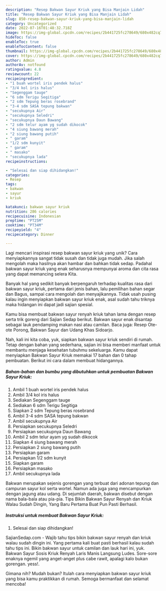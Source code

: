 ```yaml
---
description: "Resep Bakwan Sayur Kriuk yang Bisa Manjain Lidah"
title: "Resep Bakwan Sayur Kriuk yang Bisa Manjain Lidah"
slug: 850-resep-bakwan-sayur-kriuk-yang-bisa-manjain-lidah
category: Uncategorized
date: 2022-07-16T01:48:32.718Z
image: https://img-global.cpcdn.com/recipes/2b441725fc278649/680x482cq70/bakwan-sayur-kriuk-foto-resep-utama.jpg
hideToc: false
enableToc: true
enableTocContent: false
thumbnail: https://img-global.cpcdn.com/recipes/2b441725fc278649/680x482cq70/bakwan-sayur-kriuk-foto-resep-utama.jpg
cover: https://img-global.cpcdn.com/recipes/2b441725fc278649/680x482cq70/bakwan-sayur-kriuk-foto-resep-utama.jpg
author: Admin
authorAv: notfound
ratingvalue: 4.8
reviewcount: 22
recipeingredient:
- "1 buah wortel iris pendek halus"
- "3/4 kol iris halus"
- "Segenggam tauge"
- "6 sdm Terigu Segitiga"
- "2 sdm Tepung beras rosebrand"
- "3-4 sdm SASA tepung bakwan"
- "secukupnya Air"
- "secukupnya Seledri"
- "secukupnya Daun Bawang"
- "2 sdm telur ayam yg sudah dikocok"
- "4 siung bawang merah"
- "2 siung bawang putih"
- " garam"
- "1/2 sdm kunyit"
- " garam"
- " masako"
- "secukupnya lada"
recipeinstructions:

- "Selesai dan siap dihidangkan!"
categories:
- Resep
tags:
- bakwan
- sayur
- kriuk

katakunci: bakwan sayur kriuk 
nutrition: 286 calories
recipecuisine: Indonesian
preptime: "PT25M"
cooktime: "PT34M"
recipeyield: "4"
recipecategory: Dinner

---
```





Lagi mencari inspirasi resep bakwan sayur kriuk yang unik? Cara menyiapkannya sangat tidak susah dan tidak juga mudah. Jika salah mengolah maka hasilnya akan hambar dan bahkan tidak sedap. Padahal bakwan sayur kriuk yang enak seharusnya mempunyai aroma dan cita rasa yang dapat memancing selera Kita.





Banyak hal yang sedikit banyak berpengaruh terhadap kualitas rasa dari bakwan sayur kriuk, pertama dari jenis bahan, lalu pemilihan bahan segar dan Bagus, sampai cara mengolah dan menyajikannya. Tidak usah pusing kalau ingin menyiapkan bakwan sayur kriuk enak,      asal sudah tahu triknya maka hidangan ini dapat jadi sajian spesial.














Kamu bisa membuat bakwan sayur renyah kriuk tahan lama dengan resep serta trik goreng dari Sajian Sedap berikut. Bakwan sayur enak disantap sebagai lauk pendamping makan nasi atau camilan. Baca juga: Resep Ote-ote Porong, Bakwan Sayur dan Udang Khas Sidoarjo.






Nah, kali ini kita coba, yuk, siapkan bakwan sayur kriuk sendiri di rumah. Tetap dengan bahan yang sederhana, sajian ini bisa memberi manfaat untuk membantu menjaga kesehatan tubuhmu sekeluarga. Kamu dapat menyiapkan Bakwan Sayur Kriuk memakai 17 bahan dan 0 tahap pembuatan. Berikut ini cara dalam membuat hidangannya.

<!--inarticleads1-->

##### Bahan-bahan dan bumbu yang dibutuhkan untuk pembuatan Bakwan Sayur Kriuk:

1. Ambil 1 buah wortel iris pendek halus
1. Ambil 3/4 kol iris halus
1. Sediakan Segenggam tauge
1. Sediakan 6 sdm Terigu Segitiga
1. Siapkan 2 sdm Tepung beras rosebrand
1. Ambil 3-4 sdm SASA tepung bakwan
1. Ambil secukupnya Air
1. Persiapkan secukupnya Seledri
1. Persiapkan secukupnya Daun Bawang
1. Ambil 2 sdm telur ayam yg sudah dikocok
1. Siapkan 4 siung bawang merah
1. Persiapkan 2 siung bawang putih
1. Persiapkan  garam
1. Persiapkan 1/2 sdm kunyit
1. Siapkan  garam
1. Persiapkan  masako
1. Ambil secukupnya lada


Bakwan merupakan sejenis gorengan yang terbuat dari adonan tepung dan campuran sayur kol serta wortel. Namun ada juga yang mencampurkan dengan jagung atau udang. Di sejumlah daerah, bakwan disebut dengan nama bala-bala atau pia-pia. Tips Bikin Bakwan Sayur Renyah dan Kriuk Walau Sudah Dingin, Yang Baru Pertama Buat Pun Pasti Berhasil. 

<!--inarticleads2-->

##### Instruksi untuk membuat Bakwan Sayur Kriuk:


1. Selesai dan siap dihidangkan!

SajianSedap.com - Wajib tahu tips bikin bakwan sayur renyah dan kriuk walau sudah dingin ini. Yang pertama kali buat pasti berhasil kalau sudah tahu tips ini. Bikin bakwan sayur untuk camilan dan lauk hari ini, yuk. Bakwan Sayur Sosis Kriuk Renyah Laris Manis Langsung Ludes. Sore-sore enaknya ngemil yang anget-anget plus cabe rawit, apalagi kalo bukan gorengan. yess!. 

Gimana nih? Mudah bukan? Itulah cara menyiapkan bakwan sayur kriuk yang bisa kamu praktikkan di rumah. Semoga bermanfaat dan selamat mencoba!
